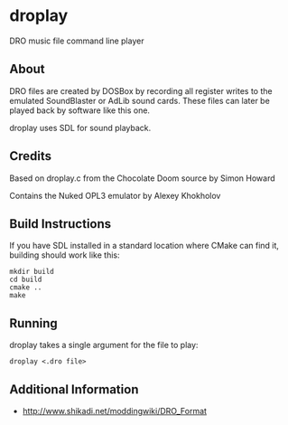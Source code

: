 # droplay
DRO music file command line player

## About

DRO files are created by DOSBox by recording all register writes to the emulated
SoundBlaster or AdLib sound cards. These files can later be played back by software
like this one.

droplay uses SDL for sound playback.

## Credits

Based on droplay.c from the Chocolate Doom source by Simon Howard

Contains the Nuked OPL3 emulator by Alexey Khokholov

## Build Instructions

If you have SDL installed in a standard location where CMake can find it, building
should work like this:
```
mkdir build
cd build
cmake ..
make
```

## Running

droplay takes a single argument for the file to play:
```
droplay <.dro file>
```

## Additional Information
- http://www.shikadi.net/moddingwiki/DRO_Format
